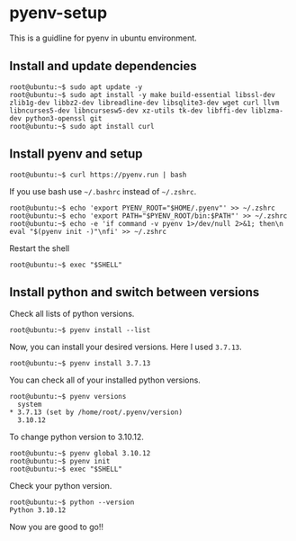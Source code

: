 # pyenv-setup
This is a guidline for pyenv in ubuntu environment.
## Install and update dependencies
```console
root@ubuntu:~$ sudo apt update -y
root@ubuntu:~$ sudo apt install -y make build-essential libssl-dev zlib1g-dev libbz2-dev libreadline-dev libsqlite3-dev wget curl llvm libncurses5-dev libncursesw5-dev xz-utils tk-dev libffi-dev liblzma-dev python3-openssl git
root@ubuntu:~$ sudo apt install curl
```
## Install pyenv and setup
```console
root@ubuntu:~$ curl https://pyenv.run | bash
```
If you use bash use `~/.bashrc` instead of `~/.zshrc`.
```console
root@ubuntu:~$ echo 'export PYENV_ROOT="$HOME/.pyenv"' >> ~/.zshrc
root@ubuntu:~$ echo 'export PATH="$PYENV_ROOT/bin:$PATH"' >> ~/.zshrc
root@ubuntu:~$ echo -e 'if command -v pyenv 1>/dev/null 2>&1; then\n eval "$(pyenv init -)"\nfi' >> ~/.zshrc
```
Restart the shell
```console
root@ubuntu:~$ exec "$SHELL"
```

## Install python and switch between versions
Check all lists of python versions.
```console
root@ubuntu:~$ pyenv install --list
```
Now, you can install your desired versions. Here I used `3.7.13`.
```console
root@ubuntu:~$ pyenv install 3.7.13
```
You can check all of your installed python versions.
```console
root@ubuntu:~$ pyenv versions
  system
* 3.7.13 (set by /home/root/.pyenv/version)
  3.10.12
```
To change python version to 3.10.12.
```console
root@ubuntu:~$ pyenv global 3.10.12
root@ubuntu:~$ pyenv init
root@ubuntu:~$ exec "$SHELL"
```
Check your python version.
```console
root@ubuntu:~$ python --version
Python 3.10.12
```
Now you are good to go!!
